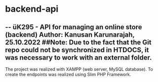 # backend-api
--
üK295 - API for managing an online store (backend)
Author: Kanusan Karunarajah, 25.10.2022
##Note: Due to the fact that the Git repo could not be synchronized in HTDOCS, it was necessary to work with an external folder.
--

The project was realized with XAMPP (web server, MySQL database). To create the endpoints was realized using Slim PHP Framework.

